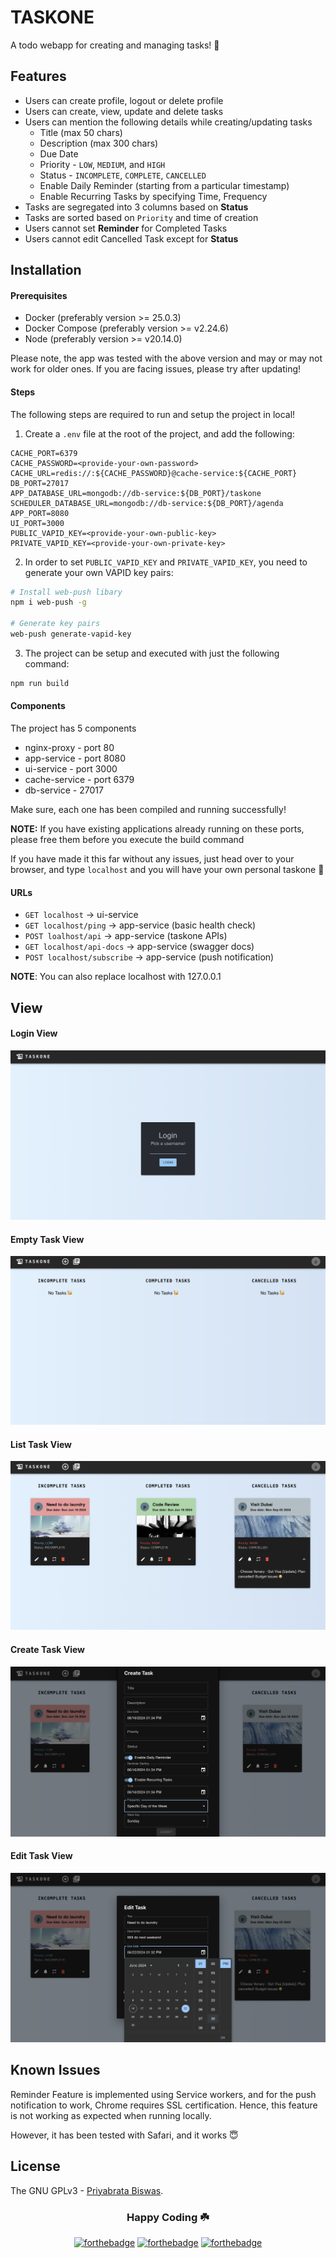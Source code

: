 # TASKONE
A todo webapp for creating and managing tasks! 📝

## Features
- Users can create profile, logout or delete profile
- Users can create, view, update and delete tasks
- Users can mention the following details while creating/updating tasks
  - Title (max 50 chars)
  - Description (max 300 chars)
  - Due Date
  - Priority - `LOW`, `MEDIUM`, and `HIGH`
  - Status - `INCOMPLETE`, `COMPLETE`, `CANCELLED`
  - Enable Daily Reminder (starting from a particular timestamp)
  - Enable Recurring Tasks by specifying Time, Frequency
- Tasks are segregated into 3 columns based on **Status**
- Tasks are sorted based on `Priority` and time of creation
- Users cannot set **Reminder** for Completed Tasks
- Users cannot edit Cancelled Task except for **Status**

## Installation
#### Prerequisites
- Docker (preferably version >= 25.0.3)
- Docker Compose (preferably version >= v2.24.6)
- Node (preferably version >= v20.14.0)

Please note, the app was tested with the above version and may or may not work for older ones. If you are facing issues, please try after updating!

#### Steps
The following steps are required to run and setup the project in local!
1. Create a `.env` file at the root of the project, and add the following:
```env
CACHE_PORT=6379
CACHE_PASSWORD=<provide-your-own-password>
CACHE_URL=redis://:${CACHE_PASSWORD}@cache-service:${CACHE_PORT}
DB_PORT=27017
APP_DATABASE_URL=mongodb://db-service:${DB_PORT}/taskone
SCHEDULER_DATABASE_URL=mongodb://db-service:${DB_PORT}/agenda
APP_PORT=8080
UI_PORT=3000
PUBLIC_VAPID_KEY=<provide-your-own-public-key>
PRIVATE_VAPID_KEY=<provide-your-own-private-key>
```

2. In order to set `PUBLIC_VAPID_KEY` and `PRIVATE_VAPID_KEY`, you need to generate your own VAPID key pairs:
```bash
# Install web-push libary
npm i web-push -g

# Generate key pairs
web-push generate-vapid-key
```

3. The project can be setup and executed with just the following command:
```bash
npm run build
```

#### Components
The project has 5 components
- nginx-proxy - port 80
- app-service - port 8080
- ui-service - port 3000
- cache-service - port 6379
- db-service - 27017

Make sure, each one has been compiled and running successfully!

**NOTE:** If you have existing applications already running on these ports, please free them before you execute the build command

If you have made it this far without any issues, just head over to your browser, and type `localhost` and you will have your own personal taskone 🎉

#### URLs

- `GET localhost` -> ui-service
- `GET localhost/ping` -> app-service (basic health check)
- `POST loalhost/api` -> app-service (taskone APIs)
- `GET localhost/api-docs` -> app-service (swagger docs)
- `POST localhost/subscribe` -> app-service (push notification)

**NOTE**: You can also replace localhost with 127.0.0.1

## View

#### Login View
<img src="https://raw.githubusercontent.com/fave77/taskone/main/.github/screenshot1.png">

#### Empty Task View
<img src="https://raw.githubusercontent.com/fave77/taskone/main/.github/screenshot2.png">

#### List Task View
<img src="https://raw.githubusercontent.com/fave77/taskone/main/.github/screenshot3.png">

#### Create Task View
<img src="https://raw.githubusercontent.com/fave77/taskone/main/.github/screenshot4.png">

#### Edit Task View
<img src="https://raw.githubusercontent.com/fave77/taskone/main/.github/screenshot5.png">

## Known Issues

Reminder Feature is implemented using Service workers, and for the push notification to work, Chrome requires SSL certification. Hence, this feature is not working as expected when running locally.

However, it has been tested with Safari, and it works 😇

## License

The GNU GPLv3 - [Priyabrata Biswas](https://github.com/fave77).

<div align="center">

  <h3>Happy Coding ☘️</h3>

  [![forthebadge](https://forthebadge.com/images/badges/powered-by-coffee.svg)](https://forthebadge.com)
  [![forthebadge](https://forthebadge.com/images/badges/built-with-love.svg)](https://forthebadge.com)
  [![forthebadge](https://forthebadge.com/images/badges/made-with-javascript.svg)](https://forthebadge.com)

</div>
